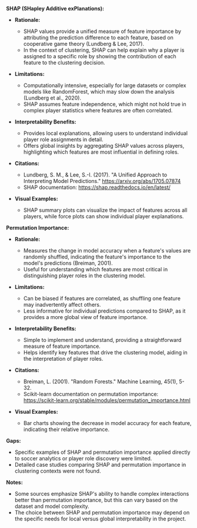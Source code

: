 **SHAP (SHapley Additive exPlanations):**

- **Rationale:**
  - SHAP values provide a unified measure of feature importance by attributing the prediction difference to each feature, based on cooperative game theory (Lundberg & Lee, 2017).
  - In the context of clustering, SHAP can help explain why a player is assigned to a specific role by showing the contribution of each feature to the clustering decision.

- **Limitations:**
  - Computationally intensive, especially for large datasets or complex models like RandomForest, which may slow down the analysis (Lundberg et al., 2020).
  - SHAP assumes feature independence, which might not hold true in complex player statistics where features are often correlated.

- **Interpretability Benefits:**
  - Provides local explanations, allowing users to understand individual player role assignments in detail.
  - Offers global insights by aggregating SHAP values across players, highlighting which features are most influential in defining roles.

- **Citations:**
  - Lundberg, S. M., & Lee, S.-I. (2017). "A Unified Approach to Interpreting Model Predictions." https://arxiv.org/abs/1705.07874
  - SHAP documentation: https://shap.readthedocs.io/en/latest/

- **Visual Examples:**
  - SHAP summary plots can visualize the impact of features across all players, while force plots can show individual player explanations.

**Permutation Importance:**

- **Rationale:**
  - Measures the change in model accuracy when a feature's values are randomly shuffled, indicating the feature's importance to the model's predictions (Breiman, 2001).
  - Useful for understanding which features are most critical in distinguishing player roles in the clustering model.

- **Limitations:**
  - Can be biased if features are correlated, as shuffling one feature may inadvertently affect others.
  - Less informative for individual predictions compared to SHAP, as it provides a more global view of feature importance.

- **Interpretability Benefits:**
  - Simple to implement and understand, providing a straightforward measure of feature importance.
  - Helps identify key features that drive the clustering model, aiding in the interpretation of player roles.

- **Citations:**
  - Breiman, L. (2001). "Random Forests." Machine Learning, 45(1), 5-32.
  - Scikit-learn documentation on permutation importance: https://scikit-learn.org/stable/modules/permutation_importance.html

- **Visual Examples:**
  - Bar charts showing the decrease in model accuracy for each feature, indicating their relative importance.

**Gaps:**
- Specific examples of SHAP and permutation importance applied directly to soccer analytics or player role discovery were limited.
- Detailed case studies comparing SHAP and permutation importance in clustering contexts were not found.

**Notes:**
- Some sources emphasize SHAP's ability to handle complex interactions better than permutation importance, but this can vary based on the dataset and model complexity.
- The choice between SHAP and permutation importance may depend on the specific needs for local versus global interpretability in the project.